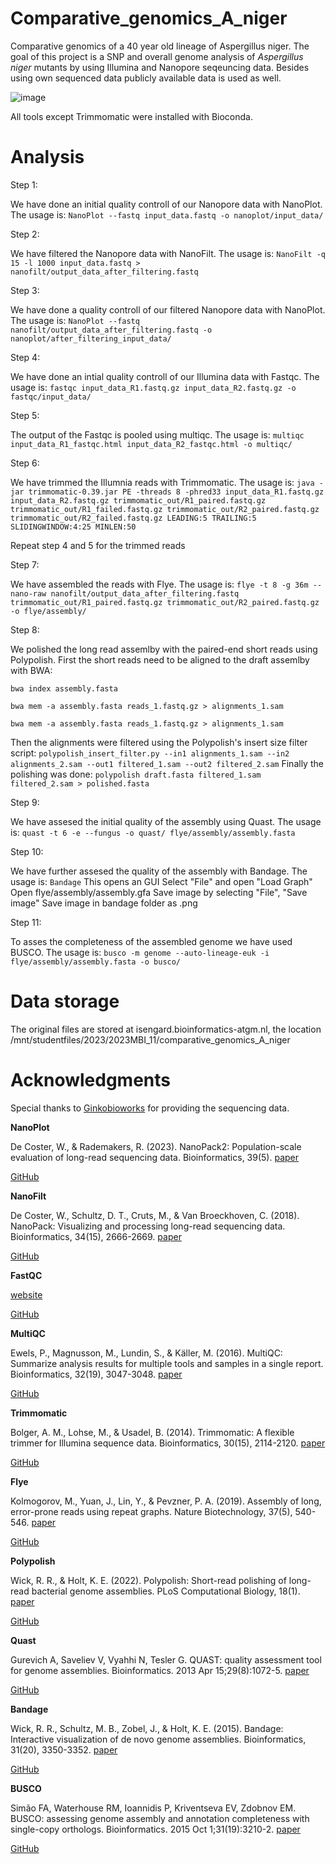 # Comparative_genomics_A_niger
Comparative genomics of a 40 year old lineage of Aspergillus niger. The goal of this project is a SNP and overall genome analysis of _Aspergillus niger_ mutants by using Illumina and Nanopore seqeuncing data. Besides using own sequenced data publicly available data is used as well. 

![image](https://github.com/SvenKlomp/Comparative_genomics_A_niger/assets/127952914/ffac3bea-0bc8-44e9-bd31-952a9d21c531)

All tools except Trimmomatic were installed with Bioconda.

# Analysis

Step 1: 

We have done an initial quality controll of our Nanopore data with NanoPlot.
The usage is: `NanoPlot --fastq input_data.fastq -o nanoplot/input_data/`

Step 2:

We have filtered the Nanopore data with NanoFilt.
The usage is: `NanoFilt -q 15 -l 1000 input_data.fastq > nanofilt/output_data_after_filtering.fastq`

Step 3: 

We have done a quality controll of our filtered Nanopore data with NanoPlot.
The usage is: `NanoPlot --fastq nanofilt/output_data_after_filtering.fastq -o nanoplot/after_filtering_input_data/`

Step 4: 

We have done an intial quality controll of our Illumina data with Fastqc.
The usage is: `fastqc input_data_R1.fastq.gz input_data_R2.fastq.gz -o fastqc/input_data/` 

Step 5: 

The output of the Fastqc is pooled using multiqc.
The usage is: `multiqc input_data_R1_fastqc.html input_data_R2_fastqc.html -o multiqc/`

Step 6: 

We have trimmed the Illumnia reads with Trimmomatic.
The usage is: `java -jar trimmomatic-0.39.jar PE -threads 8 -phred33 input_data_R1.fastq.gz input_data_R2.fastq.gz trimmomatic_out/R1_paired.fastq.gz trimmomatic_out/R1_failed.fastq.gz trimmomatic_out/R2_paired.fastq.gz trimmomatic_out/R2_failed.fastq.gz LEADING:5 TRAILING:5 SLIDINGWINDOW:4:25 MINLEN:50`

Repeat step 4 and 5 for the trimmed reads

Step 7:

We have assembled the reads with Flye.
The usage is: `flye -t 8 -g 36m --nano-raw nanofilt/output_data_after_filtering.fastq trimmomatic_out/R1_paired.fastq.gz trimmomatic_out/R2_paired.fastq.gz -o flye/assembly/`

Step 8:

We polished the long read assemlby with the paired-end short reads using Polypolish. 
First the short reads need to be aligned to the draft assemlby with BWA: 

`bwa index assembly.fasta`

`bwa mem -a assembly.fasta reads_1.fastq.gz > alignments_1.sam`

`bwa mem -a assembly.fasta reads_1.fastq.gz > alignments_1.sam`

Then the alignments were filtered using the Polypolish's insert size filter script: `polypolish_insert_filter.py --in1 alignments_1.sam --in2 alignments_2.sam --out1 filtered_1.sam --out2 filtered_2.sam`
Finally the polishing was done: `polypolish draft.fasta filtered_1.sam filtered_2.sam > polished.fasta`

Step 9: 

We have assesed the initial quality of the assembly using Quast.
The usage is: `quast -t 6 -e --fungus -o quast/ flye/assembly/assembly.fasta`

Step 10:

We have further assesed the quality of the assembly with Bandage.
The usage is: `Bandage`
This opens an GUI
Select "File" and open "Load Graph"
Open flye/assembly/assembly.gfa
Save image by selecting "File", "Save image"
Save image in bandage folder as .png

Step 11: 

To asses the completeness of the assembled genome we have used BUSCO.
The usage is: `busco -m genome --auto-lineage-euk -i flye/assembly/assembly.fasta -o busco/`

# Data storage

The original files are stored at isengard.bioinformatics-atgm.nl, the location /mnt/studentfiles/2023/2023MBI_11/comparative_genomics_A_niger

# Acknowledgments

Special thanks to [Ginkobioworks](https://www.ginkgobioworks.com/) for providing the sequencing data.


**NanoPlot**

De Coster, W., & Rademakers, R. (2023). NanoPack2: Population-scale evaluation of long-read sequencing data. Bioinformatics, 39(5). [paper](https://doi.org/10.1093/bioinformatics/btad311)

[GitHub](https://github.com/wdecoster/NanoPlot)

**NanoFilt**

De Coster, W., Schultz, D. T., Cruts, M., & Van Broeckhoven, C. (2018). NanoPack: Visualizing and processing long-read sequencing data. Bioinformatics, 34(15), 2666-2669. [paper](https://doi.org/10.1093/bioinformatics/bty149)

[GitHub](https://github.com/wdecoster/nanofilt)

**FastQC**

[website](https://www.bioinformatics.babraham.ac.uk/projects/fastqc/)

[GitHub](https://github.com/s-andrews/FastQC)

**MultiQC**

Ewels, P., Magnusson, M., Lundin, S., & Käller, M. (2016). MultiQC: Summarize analysis results for multiple tools and samples in a single report. Bioinformatics, 32(19), 3047-3048. [paper](https://doi.org/10.1093/bioinformatics/btw354)

[GitHub](https://github.com/ewels/MultiQC)

**Trimmomatic**

Bolger, A. M., Lohse, M., & Usadel, B. (2014). Trimmomatic: A flexible trimmer for Illumina sequence data. Bioinformatics, 30(15), 2114-2120. [paper](https://doi.org/10.1093/bioinformatics/btu170)

[GitHub](https://github.com/usadellab/Trimmomatic)

**Flye**

Kolmogorov, M., Yuan, J., Lin, Y., & Pevzner, P. A. (2019). Assembly of long, error-prone reads using repeat graphs. Nature Biotechnology, 37(5), 540-546. [paper](https://doi.org/10.1038/s41587-019-0072-8)

[GitHub](https://github.com/fenderglass/Flye)

**Polypolish**

Wick, R. R., & Holt, K. E. (2022). Polypolish: Short-read polishing of long-read bacterial genome assemblies. PLoS Computational Biology, 18(1). [paper](https://journals.plos.org/ploscompbiol/article?id=10.1371/journal.pcbi.1009802)

[GitHub](https://github.com/rrwick/Polypolish/wiki/How-to-run-Polypolish)

**Quast**

Gurevich A, Saveliev V, Vyahhi N, Tesler G. QUAST: quality assessment tool for genome assemblies. Bioinformatics. 2013 Apr 15;29(8):1072-5. [paper](https://pubmed.ncbi.nlm.nih.gov/23422339/)

[GitHub](https://github.com/ablab/quast)

**Bandage**

Wick, R. R., Schultz, M. B., Zobel, J., & Holt, K. E. (2015). Bandage: Interactive visualization of de novo genome assemblies. Bioinformatics, 31(20), 3350-3352. [paper](https://doi.org/10.1093/bioinformatics/btv383)

[GitHub](https://github.com/rrwick/Bandage)

**BUSCO**

Simão FA, Waterhouse RM, Ioannidis P, Kriventseva EV, Zdobnov EM. BUSCO: assessing genome assembly and annotation completeness with single-copy orthologs. Bioinformatics. 2015 Oct 1;31(19):3210-2. [paper](https://pubmed.ncbi.nlm.nih.gov/26059717/)

[GitHub](https://github.com/WenchaoLin/BUSCO-Mod)
